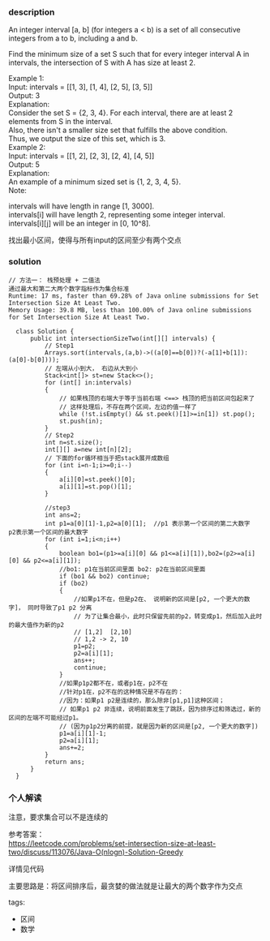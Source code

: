 ### description    
  An integer interval [a, b] (for integers a < b) is a set of all consecutive integers from a to b, including a and b.  
    
  Find the minimum size of a set S such that for every integer interval A in intervals, the intersection of S with A has size at least 2.  
    
  Example 1:  
  Input: intervals = [[1, 3], [1, 4], [2, 5], [3, 5]]  
  Output: 3  
  Explanation:  
  Consider the set S = {2, 3, 4}.  For each interval, there are at least 2 elements from S in the interval.  
  Also, there isn't a smaller size set that fulfills the above condition.  
  Thus, we output the size of this set, which is 3.  
  Example 2:  
  Input: intervals = [[1, 2], [2, 3], [2, 4], [4, 5]]  
  Output: 5  
  Explanation:  
  An example of a minimum sized set is {1, 2, 3, 4, 5}.  
  Note:  
    
  intervals will have length in range [1, 3000].  
  intervals[i] will have length 2, representing some integer interval.  
  intervals[i][j] will be an integer in [0, 10^8].  
    
  找出最小区间，使得与所有input的区间至少有两个交点  
### solution    
```    
// 方法一： 栈预处理 + 二值法  
通过最大和第二大两个数字指标作为集合标准  
Runtime: 17 ms, faster than 69.28% of Java online submissions for Set Intersection Size At Least Two.  
Memory Usage: 39.8 MB, less than 100.00% of Java online submissions for Set Intersection Size At Least Two.  
  
  class Solution {  
      public int intersectionSizeTwo(int[][] intervals) {  
          // Step1  
          Arrays.sort(intervals,(a,b)->((a[0]==b[0])?(-a[1]+b[1]):(a[0]-b[0])));  
          // 左端从小到大， 右边从大到小  
          Stack<int[]> st=new Stack<>();  
          for (int[] in:intervals)  
          {  
              // 如果栈顶的右端大于等于当前右端 <==> 栈顶的把当前区间包起来了  
              // 这样处理后，不存在两个区间，左边的值一样了  
              while (!st.isEmpty() && st.peek()[1]>=in[1]) st.pop();  
              st.push(in);  
          }  
          // Step2  
          int n=st.size();  
          int[][] a=new int[n][2];  
          // 下面的for循环相当于把stack展开成数组  
          for (int i=n-1;i>=0;i--)  
          {  
              a[i][0]=st.peek()[0];  
              a[i][1]=st.pop()[1];  
          }  
    
          //step3  
          int ans=2;  
          int p1=a[0][1]-1,p2=a[0][1];  //p1 表示第一个区间的第二大数字    p2表示第一个区间的最大数字  
          for (int i=1;i<n;i++)  
          {  
              boolean bo1=(p1>=a[i][0] && p1<=a[i][1]),bo2=(p2>=a[i][0] && p2<=a[i][1]);  
              //bo1: p1在当前区间里面 bo2: p2在当前区间里面  
              if (bo1 && bo2) continue;  
              if (bo2)  
              {  
                  //如果p1不在，但是p2在、 说明新的区间是[p2, 一个更大的数字]， 同时导致了p1 p2 分离  
                  // 为了让集合最小，此时只保留先前的p2，转变成p1，然后加入此时的最大值作为新的p2  
                  // [1,2]  [2,10]  
                  // 1,2 -> 2, 10  
                  p1=p2;  
                  p2=a[i][1];  
                  ans++;  
                  continue;  
              }  
              //如果p1p2都不在，或者p1在，p2不在  
              //针对p1在，p2不在的这种情况是不存在的：  
              //因为：如果p1 p2是连续的，那么除非[p1,p1]这种区间；  
              // 如果p1 p2 非连续，说明前面发生了跳跃，因为排序过和筛选过，新的区间的左端不可能经过p1。  
              // (因为p1p2分离的前提，就是因为新的区间是[p2, 一个更大的数字])  
              p1=a[i][1]-1;  
              p2=a[i][1];  
              ans+=2;  
          }  
          return ans;  
      }  
  }  
```    
    
### 个人解读    
  注意，要求集合可以不是连续的  
    
  参考答案：  
  https://leetcode.com/problems/set-intersection-size-at-least-two/discuss/113076/Java-O(nlogn)-Solution-Greedy  
    
  详情见代码  
  
  主要思路是：将区间排序后，最贪婪的做法就是让最大的两个数字作为交点  
    
tags:    
  -  区间  
  -  数学  
